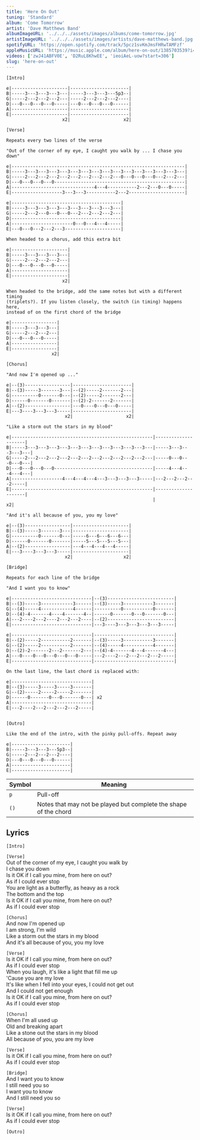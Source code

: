 ```yaml
---
title: 'Here On Out'
tuning: 'Standard'
album: 'Come Tomorrow'
artist: 'Dave Matthews Band'
albumImageURL: '../../../assets/images/albums/come-tomorrow.jpg'
artistImageURL: '../../../assets/images/artists/dave-matthews-band.jpg'
spotifyURL: 'https://open.spotify.com/track/5pcz1svKmJmsFHRwTAMFzf'
appleMusicURL: 'https://music.apple.com/album/here-on-out/1385703539?i=1385703547'
videos: ['zwJ41ABFV0E', 'D2RuL8KhwEE', 'ieoiAeL-uow?start=306']
slug: 'here-on-out'
---
```


```
[Intro]

e|---------------------|----------------------|
B|-----3---3---3---3---|-----3---3---3---5p3--|
G|-----2---2---2---2---|-----2---2---2---2----|
D|---0---0---0---0-----|---0---0---0---0------|
A|---------------------|----------------------|
E|---------------------|----------------------|
                     x2|                    x2|

[Verse]

Repeats every two lines of the verse

"Out of the corner of my eye, I caught you walk by ... I chase you down"

e|-----------------------------------------------------------------|
B|-----3---3---3---3---3---3---3---3---3---3---3---3---3---3---3---|
G|-----2---2---2---2---2---2---2---2---2---0---0---0---0---2---2---|
D|---0---0---0---0-------------------------------------------------|
A|-------------------------------4---4-----------2---2---0---0-----|
E|-------------------3---3---3-----------2---2---------------------|

e|-----------------------------------------|
B|-----3---3---3---3---3---3---3---3---3---|
G|-----2---2---0---0---0---2---2---2---2---|
D|-----------------------------------------|
A|-----------------------0---0---4---4-----|
E|---0---0---2---2---3---------------------|

When headed to a chorus, add this extra bit

e|---------------------|
B|-----3---3---3---3---|
G|-----2---2---2---2---|
D|---0---0---0---0-----|
A|---------------------|
E|---------------------|
                     x2|

When headed to the bridge, add the same notes but with a different timing
(triplets?). If you listen closely, the switch (in timing) happens here,
instead of on the first chord of the bridge

e|-----------------|
B|-----3---3---3---|
G|-----2---2---2---|
D|---0---0---0-----|
A|-----------------|
E|-----------------|
                 x2|

[Chorus]

"And now I'm opened up ..."

e|--(3)-----------------|----------------------|
B|--(3)-----3-------3---|--(2)-----2-------2---|
G|----------0-------0---|--(2)-----2-------2---|
D|------0-------0-------|--(2)-2-------2-------|
A|--(2)-----------------|---0----0---0---0-----|
E|---3----3---3---3-----|----------------------|
                      x2|                    x2|

"Like a storm out the stars in my blood"

e|-----------------------------------------------------|---------------------|
B|-----3---3---3---3---3---3---3---3---3---3---3---3---|-----3---3---3---3---|
G|-----2---2---2---2---2---2---2---2---2---2---2---2---|-----0---0---0---0---|
D|---0---0---0---0-------------------------------------|-----4---4---4---4---|
A|-------------------4---4---4---4---3---3---3---3-----|---2---2---2---2-----|
E|-----------------------------------------------------|---------------------|
                                                       |                   x2|

"And it's all because of you, you my love"

e|--(3)-----------------|---------------------|
B|--(3)-----3-------3---|---------------------|
G|----------0-------0---|-----6---6---6---6---|
D|------0-------0-------|-----5---5---5---5---|
A|--(2)-----------------|---4---4---4---4-----|
E|---3----3---3---3-----|---------------------|
                      x2|                   x2|

[Bridge]

Repeats for each line of the bridge

"And I want you to know"

e|------------------------------|--(3)-------------------------|
B|--(3)-----3------------3------|--(3)-----3-----------3-------|
G|--(4)-----4------------4------|----------0-----------0-------|
D|--(4)-4-------4----4-------4--|------0-------0---0-------0---|
A|---2----2---2----2---2---2----|--(2)-------------------------|
E|------------------------------|---3----3---3---3---3---3-----|

e|------------------------------|------------------------------|
B|--(2)-----2-----------2-------|--(3)-----3-----------3-------|
G|--(2)-----2-----------2-------|--(4)-----4-----------4-------|
D|--(2)-2-------2---2-------2---|--(4)-4-------4---4-------4---|
A|---0----0---0---0---0---0-----|---2----2---2---2---2---2-----|
E|------------------------------|------------------------------|

On the last line, the last chord is replaced with:

e|------------------------------|
B|--(3)-----3-----3-----3-------|
G|--(2)-----2-----2-----2-------|
D|------0-------0---0-------0---| x2
A|------------------------------|
E|---2----2---2---2---2---2-----|


[Outro]

Like the end of the intro, with the pinky pull-offs. Repeat away

e|----------------------|
B|-----3---3---3---5p3--|
G|-----2---2---2---2----|
D|---0---0---0---0------|
A|----------------------|
E|----------------------|
```

| Symbol | Meaning                                                          |
| ------ | ---------------------------------------------------------------- |
| `p`    | Pull-off                                                         |
| `()`   | Notes that may not be played but complete the shape of the chord |

## Lyrics

`[Intro]`

`[Verse]`  
Out of the corner of my eye, I caught you walk by  
I chase you down  
Is it OK if I call you mine, from here on out?  
As if I could ever stop  
You are light as a butterfly, as heavy as a rock  
The bottom and the top  
Is it OK if I call you mine, from here on out?  
As if I could ever stop

`[Chorus]`  
And now I'm opened up  
I am strong, I'm wild  
Like a storm out the stars in my blood  
And it's all because of you, you my love

`[Verse]`  
Is it OK if I call you mine, from here on out?  
As if I could ever stop  
When you laugh, it's like a light that fill me up  
'Cause you are my love  
It's like when I fell into your eyes, I could not get out  
And I could not get enough  
Is it OK if I call you mine, from here on out?  
As if I could ever stop

`[Chorus]`  
When I'm all used up  
Old and breaking apart  
Like a stone out the stars in my blood  
All because of you, you are my love

`[Verse]`  
Is it OK if I call you mine, from here on out?  
As if I could ever stop

`[Bridge]`  
And I want you to know  
I still need you so  
I want you to know  
And I still need you so

`[Verse]`  
Is it OK if I call you mine, from here on out?  
As if I could ever stop

`[Outro]`
